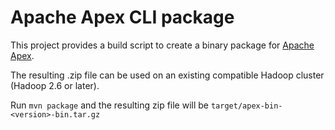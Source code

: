 # Apache Apex CLI package

This project provides a build script to create a binary package for [Apache Apex](http://apex.apache.org/).

The resulting .zip file can be used on an existing compatible Hadoop cluster (Hadoop 2.6 or later).

Run `mvn package` and the resulting zip file will be `target/apex-bin-<version>-bin.tar.gz`

